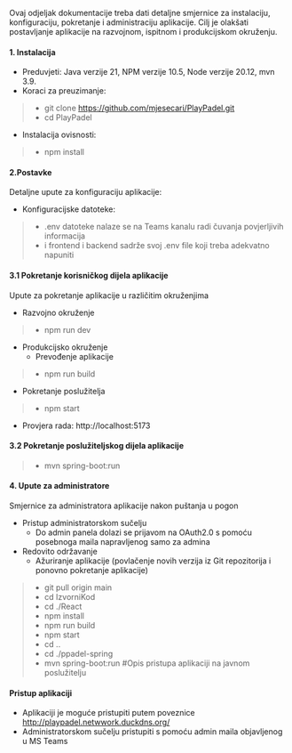 Ovaj odjeljak dokumentacije treba dati detaljne smjernice za instalaciju, konfiguraciju, pokretanje i administraciju aplikacije. Cilj je olakšati postavljanje aplikacije na razvojnom, ispitnom i produkcijskom okruženju.
#### 1. Instalacija
 * Preduvjeti: Java verzije 21, NPM verzije 10.5, Node verzije 20.12, mvn 3.9.
 * Koraci za preuzimanje:
 >- git clone https://github.com/mjesecari/PlayPadel.git
 >- cd PlayPadel
 * Instalacija ovisnosti:
 >- npm install
#### 2.Postavke
Detaljne upute za konfiguraciju aplikacije:
 * Konfiguracijske datoteke:
 >- .env datoteke nalaze se na Teams kanalu radi čuvanja povjerljivih informacija
 >- i frontend i backend sadrže svoj .env file koji treba adekvatno napuniti
#### 3.1 Pokretanje korisničkog dijela aplikacije
Upute za pokretanje aplikacije u različitim okruženjima
 * Razvojno okruženje
 >- npm run dev
 * Produkcijsko okruženje
   * Prevođenje aplikacije
 >- npm run build
 * Pokretanje poslužitelja
 >- npm start
 * Provjera rada:
 http://localhost:5173
#### 3.2 Pokretanje poslužiteljskog dijela aplikacije
 >- mvn spring-boot:run
#### 4. Upute za administratore
Smjernice za administratora aplikacije nakon puštanja u pogon
 * Pristup administratorskom sučelju
   * Do admin panela dolazi se prijavom na OAuth2.0 s pomoću posebnoga maila napravljenog samo za admina
 * Redovito održavanje
   * Ažuriranje aplikacije (povlačenje novih verzija iz Git repozitorija i ponovno pokretanje aplikacije)
 >- git pull origin main
 >- cd IzvorniKod
 >- cd ./React
 >- npm install
 >- npm run build
 >- npm start
 >- cd ..
 >- cd ./ppadel-spring
 >- mvn spring-boot:run
#Opis pristupa aplikaciji na javnom poslužitelju
#### Pristup aplikaciji
 * Aplikaciji je moguće pristupiti putem poveznice http://playpadel.netwwork.duckdns.org/
 * Administratorskom sučelju pristupiti s pomoću admin maila objavljenog u MS Teams
 
